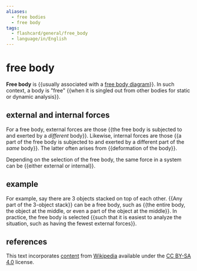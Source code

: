 ```yaml
---
aliases:
  - free bodies
  - free body
tags:
  - flashcard/general/free_body
  - language/in/English
---
```


# free body

__Free body__ is {{usually associated with a [free body diagram](free%20body%20diagram.md)}}. In such context, a body is "free" {{when it is singled out from other bodies for static or dynamic analysis}}. <!--SR:!2024-05-19,4,270!2024-05-19,4,270-->

## external and internal forces

For a free body, external forces are those {{the free body is subjected to and exerted by a _different_ body}}. Likewise, internal forces are those {{a part of the free body is subjected to and exerted by a different part of the _same_ body}}. The latter often arises from {{deformation of the body}}. <!--SR:!2024-05-19,4,270!2024-05-19,4,270!2024-05-19,4,270-->

Depending on the selection of the free body, the same force in a system can be {{either external or internal}}. <!--SR:!2024-05-19,4,270-->

## example

For example, say there are 3 objects stacked on top of each other. {{Any part of the 3-object stack}} can be a free body, such as {{the entire body, the object at the middle, or even a part of the object at the middle}}. In practice, the free body is selected {{such that it is easiest to analyze the situation, such as having the fewest external forces}}. <!--SR:!2024-05-19,4,270!2024-05-19,4,270!2024-05-19,4,270-->

## references

This text incorporates [content](https://en.wikipedia.org/wiki/free_body) from [Wikipedia](Wikipedia.md) available under the [CC BY-SA 4.0](https://creativecommons.org/licenses/by-sa/4.0/) license.
